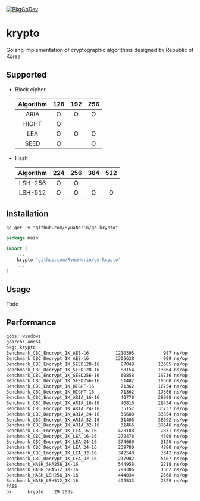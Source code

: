 [![PkgGoDev](https://pkg.go.dev/badge/github.com/RyuaNerin/go-krypto)](https://pkg.go.dev/github.com/RyuaNerin/go-krypto)

# krypto

Golang implementation of cryptographic algorithms designed by Republic of Korea

## Supported

- Block cipher

    | Algorithm | 128 | 192 | 256 |
    |:---------:|:---:|:---:|:---:|
    | ARIA      | O   | O   | O   |
    | HIGHT     | O   |     |     |
    | LEA       | O   | O   | O   |
    | SEED      | O   |     | O   |

- Hash

    | Algorithm | 224 | 256 | 384 | 512 |
    |:---------:|:---:|:---:|:---:|:---:|
    | LSH-256   | O   | O   |     |     |
    | LSH-512   | O   | O   | O   | O   |

## Installation

```shell
go get -v "github.com/RyuaNerin/go-krypto"
```

```go
package main

import (
    ...
    krypto "github.com/RyuaNerin/go-krypto"
    ...
)
```

## Usage

Todo

## Performance

```txt
goos: windows
goarch: amd64
pkg: krypto
Benchmark_CBC_Encrypt_1K_AES-16          1210395           987 ns/op    1037.11 MB/s           0 B/op          0 allocs/op
Benchmark_CBC_Decrypt_1K_AES-16          1305638           909 ns/op    1126.19 MB/s           0 B/op          0 allocs/op
Benchmark_CBC_Encrypt_1K_SEED128-16        87049         13605 ns/op      75.27 MB/s           0 B/op          0 allocs/op
Benchmark_CBC_Decrypt_1K_SEED128-16        88154         13364 ns/op      76.63 MB/s           0 B/op          0 allocs/op
Benchmark_CBC_Encrypt_1K_SEED256-16        60858         19736 ns/op      51.89 MB/s           0 B/op          0 allocs/op
Benchmark_CBC_Decrypt_1K_SEED256-16        61482         19568 ns/op      52.33 MB/s           0 B/op          0 allocs/op
Benchmark_CBC_Encrypt_1K_HIGHT-16          71362         16754 ns/op      61.12 MB/s           0 B/op          0 allocs/op
Benchmark_CBC_Decrypt_1K_HIGHT-16          71362         17366 ns/op      58.97 MB/s           0 B/op          0 allocs/op
Benchmark_CBC_Encrypt_1K_ARIA_16-16        40778         28998 ns/op      35.31 MB/s           0 B/op          0 allocs/op
Benchmark_CBC_Decrypt_1K_ARIA_16-16        40816         29434 ns/op      34.79 MB/s           0 B/op          0 allocs/op
Benchmark_CBC_Encrypt_1K_ARIA_24-16        35157         33737 ns/op      30.35 MB/s           0 B/op          0 allocs/op
Benchmark_CBC_Decrypt_1K_ARIA_24-16        35680         33354 ns/op      30.70 MB/s           0 B/op          0 allocs/op
Benchmark_CBC_Encrypt_1K_ARIA_32-16        31408         38092 ns/op      26.88 MB/s           0 B/op          0 allocs/op
Benchmark_CBC_Decrypt_1K_ARIA_32-16        31466         37646 ns/op      27.20 MB/s           0 B/op          0 allocs/op
Benchmark_CBC_Encrypt_1K_LEA_16-16        428188          2831 ns/op     361.74 MB/s           0 B/op          0 allocs/op
Benchmark_CBC_Decrypt_1K_LEA_16-16        272478          4309 ns/op     237.62 MB/s           0 B/op          0 allocs/op
Benchmark_CBC_Encrypt_1K_LEA_24-16        374660          3120 ns/op     328.20 MB/s           0 B/op          0 allocs/op
Benchmark_CBC_Decrypt_1K_LEA_24-16        239780          4880 ns/op     209.85 MB/s           0 B/op          0 allocs/op
Benchmark_CBC_Encrypt_1K_LEA_32-16        342548          3342 ns/op     306.44 MB/s           0 B/op          0 allocs/op
Benchmark_CBC_Decrypt_1K_LEA_32-16        217982          5407 ns/op     189.39 MB/s           0 B/op          0 allocs/op
Benchmark_HASH_SHA256_1K-16               544958          2218 ns/op         32 B/op           1 allocs/op
Benchmark_HASH_SHA512_1K-16               799306          1562 ns/op         64 B/op           1 allocs/op
Benchmark_HASH_LSH256_1K-16               444034          2668 ns/op         32 B/op           1 allocs/op
Benchmark_HASH_LSH512_1K-16               499533          2329 ns/op         64 B/op           1 allocs/op
PASS
ok      krypto    29.203s
```
